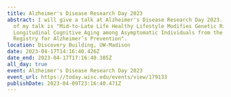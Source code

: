 ```yaml
---
title: Alzheimer's Disease Research Day 2023
abstract: I will give a talk at Alzheimer's Disease Research Day 2023. The name
  of my talk is "Mid-to-Late Life Healthy Lifestyle Modifies Genetic Risk for
  Longitudinal Cognitive Aging among Asymptomatic Individuals from the Wisconsin
  Registry for Alzheimer’s Prevention".
location: Discovery Building, UW-Madison
date: 2023-04-17T14:16:40.426Z
date_end: 2023-04-17T17:16:40.385Z
all_day: true
event: Alzheimer's Disease Research Day 2023
event_url: https://today.wisc.edu/events/view/179133
publishDate: 2023-04-09T23:16:40.471Z
---
```

